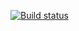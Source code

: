 [![Build status](https://ci.appveyor.com/api/projects/status/3ex5747gyi3vq1xo?svg=true)](https://ci.appveyor.com/project/AnastasiyaRiabova/api-57)